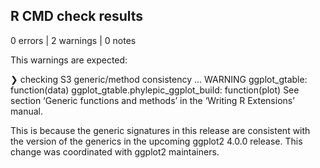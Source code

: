 ## R CMD check results

0 errors | 2 warnings | 0 notes

This warnings are expected:

❯ checking S3 generic/method consistency ... WARNING
  ggplot_gtable:
    function(data)
  ggplot_gtable.phylepic_ggplot_build:
    function(plot)
  See section ‘Generic functions and methods’ in the ‘Writing R
  Extensions’ manual.

This is because the generic signatures in this release are consistent with the version of the generics in the upcoming ggplot2 4.0.0 release. This change was coordinated with ggplot2 maintainers.